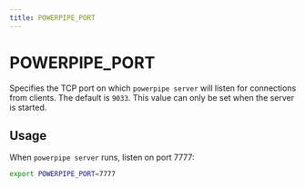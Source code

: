 ```yaml
---
title: POWERPIPE_PORT
---
```


# POWERPIPE_PORT
Specifies the TCP port on which `powerpipe server` will listen for connections from clients. The default is `9033`.  This value can only be set when the server is started.

## Usage 

When `powerpipe server` runs, listen on port 7777:

```bash
export POWERPIPE_PORT=7777
```
